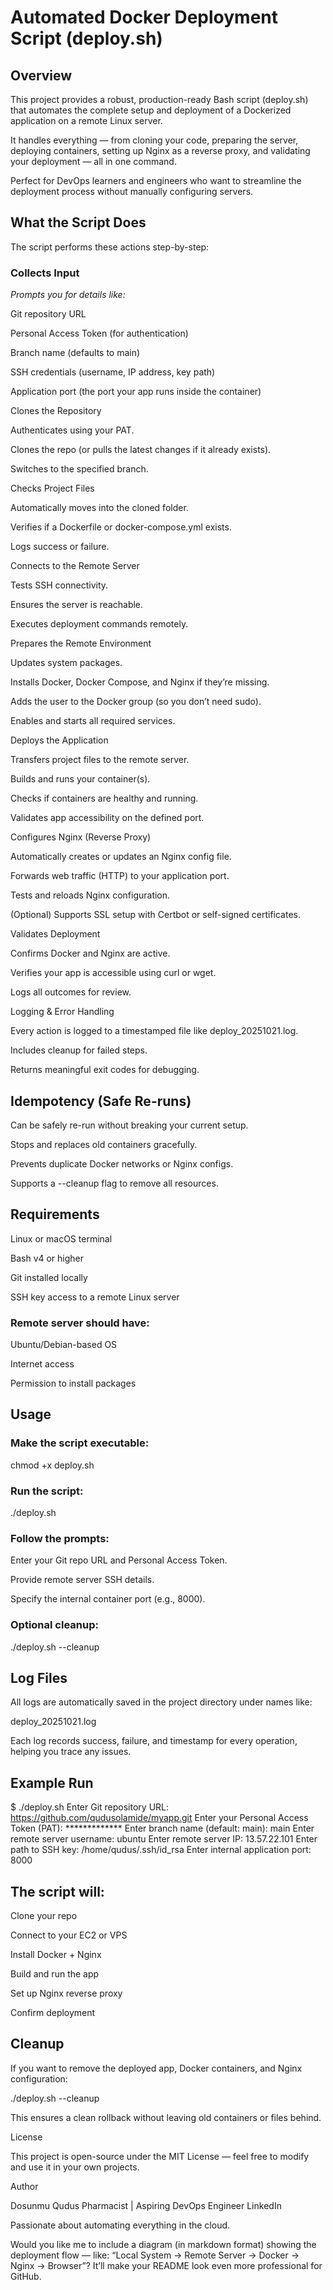 # Automated Docker Deployment Script (deploy.sh) #

## Overview ##

This project provides a robust, production-ready Bash script (deploy.sh) that automates the complete setup and deployment of a Dockerized application on a remote Linux server.

It handles everything — from cloning your code, preparing the server, deploying containers, setting up Nginx as a reverse proxy, and validating your deployment — all in one command.

Perfect for DevOps learners and engineers who want to streamline the deployment process without manually configuring servers.

## What the Script Does ##

The script performs these actions step-by-step:

### Collects Input ###

*Prompts you for details like:*

Git repository URL

Personal Access Token (for authentication)

Branch name (defaults to main)

SSH credentials (username, IP address, key path)

Application port (the port your app runs inside the container)

Clones the Repository

Authenticates using your PAT.

Clones the repo (or pulls the latest changes if it already exists).

Switches to the specified branch.

Checks Project Files

Automatically moves into the cloned folder.

Verifies if a Dockerfile or docker-compose.yml exists.

Logs success or failure.

Connects to the Remote Server

Tests SSH connectivity.

Ensures the server is reachable.

Executes deployment commands remotely.

Prepares the Remote Environment

Updates system packages.

Installs Docker, Docker Compose, and Nginx if they’re missing.

Adds the user to the Docker group (so you don’t need sudo).

Enables and starts all required services.

Deploys the Application

Transfers project files to the remote server.

Builds and runs your container(s).

Checks if containers are healthy and running.

Validates app accessibility on the defined port.

Configures Nginx (Reverse Proxy)

Automatically creates or updates an Nginx config file.

Forwards web traffic (HTTP) to your application port.

Tests and reloads Nginx configuration.

(Optional) Supports SSL setup with Certbot or self-signed certificates.

Validates Deployment

Confirms Docker and Nginx are active.

Verifies your app is accessible using curl or wget.

Logs all outcomes for review.

Logging & Error Handling

Every action is logged to a timestamped file like deploy_20251021.log.

Includes cleanup for failed steps.

Returns meaningful exit codes for debugging.

## Idempotency (Safe Re-runs) ##

Can be safely re-run without breaking your current setup.

Stops and replaces old containers gracefully.

Prevents duplicate Docker networks or Nginx configs.

Supports a --cleanup flag to remove all resources.

## Requirements ##

Linux or macOS terminal

Bash v4 or higher

Git installed locally

SSH key access to a remote Linux server

### Remote server should have: ###

Ubuntu/Debian-based OS

Internet access

Permission to install packages

## Usage ##

### Make the script executable: ###

chmod +x deploy.sh


### Run the script: ###

./deploy.sh


### Follow the prompts: ###

Enter your Git repo URL and Personal Access Token.

Provide remote server SSH details. 

Specify the internal container port (e.g., 8000).

### Optional cleanup: ###

./deploy.sh --cleanup

## Log Files ##

All logs are automatically saved in the project directory under names like:

deploy_20251021.log


Each log records success, failure, and timestamp for every operation, helping you trace any issues.

## Example Run ##
$ ./deploy.sh
Enter Git repository URL: https://github.com/qudusolamide/myapp.git
Enter your Personal Access Token (PAT): *************
Enter branch name (default: main): main
Enter remote server username: ubuntu
Enter remote server IP: 13.57.22.101
Enter path to SSH key: /home/qudus/.ssh/id_rsa
Enter internal application port: 8000


## The script will: ##

Clone your repo

Connect to your EC2 or VPS

Install Docker + Nginx

Build and run the app

Set up Nginx reverse proxy

Confirm deployment

## Cleanup ##

If you want to remove the deployed app, Docker containers, and Nginx configuration:

./deploy.sh --cleanup


This ensures a clean rollback without leaving old containers or files behind.

License

This project is open-source under the MIT License — feel free to modify and use it in your own projects.

Author

Dosunmu Qudus
Pharmacist | Aspiring DevOps Engineer
LinkedIn

Passionate about automating everything in the cloud.

Would you like me to include a diagram (in markdown format) showing the deployment flow — like:
“Local System → Remote Server → Docker → Nginx → Browser”?
It’ll make your README look even more professional for GitHub.
